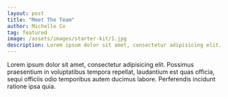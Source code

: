 ```yaml
---
layout: post
title: "Meet The Team"
author: Michelle Co
tag: featured
image: /assets/images/starter-kit/1.jpg
description: Lorem ipsum dolor sit amet, consectetur adipisicing elit. Quis nostrum nesciunt odit molestias earum minima reprehenderit ipsa! Inventore nobis suscipit vel. Hic magni saepe voluptatem numquam, itaque impedit vel. Debitis!
---
```


Lorem ipsum dolor sit amet, consectetur adipisicing elit. Possimus praesentium in voluptatibus tempora repellat, laudantium est quas officia, sequi officiis odio temporibus autem ducimus labore. Perferendis incidunt ratione ipsa quia.